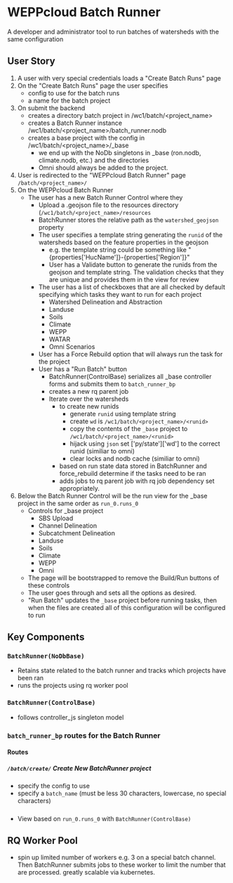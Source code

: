 # WEPPcloud Batch Runner

A developer and administrator tool to run batches of watersheds with the same configuration

## User Story

1. A user with very special credentials loads a "Create Batch Runs" page
2. On the "Create Batch Runs" page the user specifies
   - config to use for the batch runs
   - a name for the batch project
3. On submit the backend
   - creates a directory batch project in /wc1/batch/<project_name>
   - creates a Batch Runner instance /wc1/batch/<project_name>/batch_runner.nodb
   - creates a base project with the config in /wc1/batch/<project_name>/_base
     - we end up with the NoDb singletons in _base (ron.nodb, climate.nodb, etc.) and the directories
     - Omni should always be added to the project.
4. User is redirected to the "WEPPcloud Batch Runner" page `/batch/<project_name>/`
5. On the WEPPcloud Batch Runner
   - The user has a new Batch Runner Control where they
     - Upload a .geojson file to the resources directory  (`/wc1/batch/<project_name>/resources`
     - BatchRunner stores the relative path as the `watershed_geojson` property
     - The user specifies a template string generating the `runid` of the watersheds based on the feature properties in the geojson
       - e.g. the template string could be something like "{properties['HucName']}-{properties['Region']}"
       - User has a Validate button to generate the runids from the geojson and template string. The validation checks that they are unique and provides them in the view for review
     - The user has a list of checkboxes that are all checked by default specifying which tasks they want to run for each project
       - Watershed Delineation and Abstraction
       - Landuse
       - Soils
       - Climate
       - WEPP
       - WATAR
       - Omni Scenarios
     - User has a Force Rebuild option that will always run the task for the project
     - User has a "Run Batch" button
       - BatchRunner(ControlBase) serializes all _base controller forms and submits them to `batch_runner_bp`
       - creates a new rq parent job
       - Iterate over the watersheds
         - to create new runids
           - generate `runid` using template string 
           - create `wd` is `/wc1/batch/<project_name>/<runid>`
           - copy the contents of the `_base` project to `/wc1/batch/<project_name>/<runid>`
           - hijack using `json` set ['py/state']['wd'] to the correct runid (similiar to omni)
           - clear locks and nodb cache (similiar to omni)
         - based on run state data stored in BatchRunner and force_rebuild determine if the tasks need to be ran
         - adds jobs to rq parent job with rq job dependency set appropriately.
6. Below the Batch Runner Control will be the run view for the _base project in the same order as `run_0.runs_0`
   - Controls for _base project
     - SBS Upload
     - Channel Delineation
     - Subcatchment Delineation
     - Landuse
     - Soils
     - Climate
     - WEPP
     - Omni
   - The page will be bootstrapped to remove the Build/Run buttons of these controls
   - The user goes through and sets all the options as desired.
   - "Run Batch" updates the `_base` project before running tasks, then when the files are created all of this configuration will be configured to run

## Key Components

### `BatchRunner(NoDbBase)`

- Retains state related to the batch runner and tracks which projects have been ran
- runs the projects using rq worker pool

### `BatchRunner(ControlBase)`

- follows controller_js singleton model

### `batch_runner_bp` routes for the Batch Runner

#### Routes

##### `/batch/create/` Create New BatchRunner project
- specify the config to use
- specify a `batch_name` (must be less 30 characters, lowercase, no special characters)

#####

- View based on `run_0.runs_0` with `BatchRunner(ControlBase)`

## RQ Worker Pool

- spin up limited number of workers e.g. 3 on a special batch channel. Then BatchRunner submits jobs to these worker to limit the number that are processed. greatly scalable via kubernetes.
